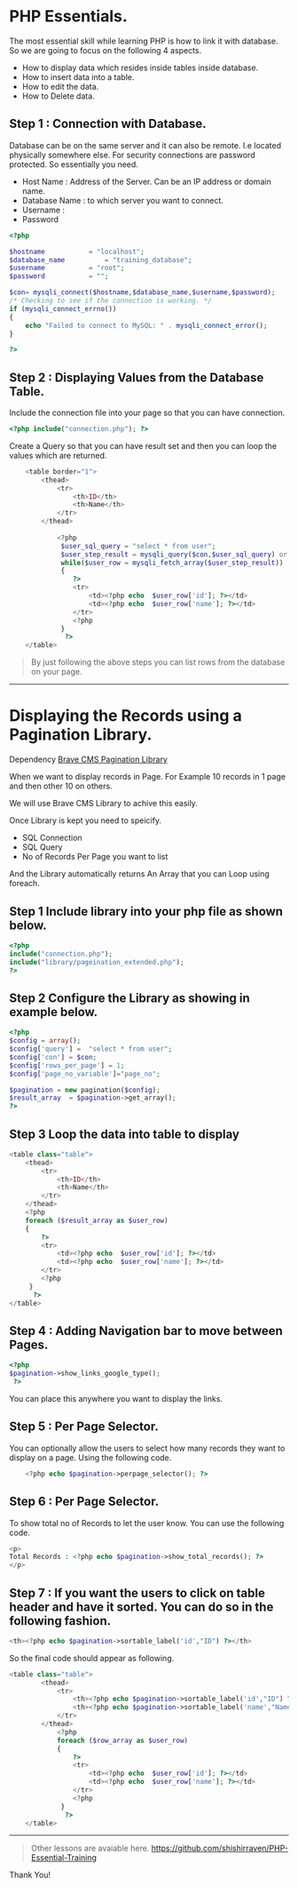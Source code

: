 # PHP Essentials. 

The most essential skill while learning PHP is how to link it with database. 
So we are going to focus on the following 4 aspects. 

- How to display data which resides inside tables inside database. 
- How to insert data into a table. 
- How to edit the data. 
- How to Delete data. 


## Step 1 : Connection with Database. 

Database can be on the same server and it can also be remote. I.e located physically somewhere else. 
For security connections are password protected. 
So essentially you need. 

- Host Name : Address of the Server. Can be an IP address or domain name. 
- Database Name : to which server you want to connect. 
- Username : 
- Password 


``` php
<?php 

$hostname			= "localhost";
$database_name			= "training_database";
$username			= "root";
$password			= "";

$con= mysqli_connect($hostname,$database_name,$username,$password);
/* Checking to see if the connection is working. */
if (mysqli_connect_errno())
{
	echo "Failed to connect to MySQL: " . mysqli_connect_error();
}

?>
```

## Step 2 : Displaying Values from the Database Table. 

Include the connection file into your page so that you can have connection. 
``` php
<?php include("connection.php"); ?>
```

Create a Query so that you can have result set and then you can loop the values which are returned. 
``` php
	<table border="1">
		<thead>
			<tr>
				<th>ID</th>
				<th>Name</th>
			</tr>
		</thead>
		
			<?php 
			 $user_sql_query = "select * from user";
			 $user_step_result = mysqli_query($con,$user_sql_query) or die(mysqli_error($con));
			 while($user_row = mysqli_fetch_array($user_step_result))
			 {
			 	?>
			 	<tr>
				 	<td><?php echo  $user_row['id']; ?></td>
				 	<td><?php echo  $user_row['name']; ?></td>
			 	</tr>
			 	<?php
			 }
			  ?>
	</table>
```

> By just following the above steps you can list rows from the database on your page. 

***

# Displaying the Records using a Pagination Library. 

Dependency [Brave CMS Pagination Library](https://github.com/shishirraven/Brave-CMS-Library)

When we want to display records in Page. For Example 10 records in 1 page and then other 10 on others. 

We will use Brave CMS Library to achive this easily. 

Once Library is kept you need to speicify. 
- SQL Connection
- SQL Query
- No of Records Per Page you want to list

And the Library automatically returns 
An Array that you can Loop using foreach. 

## Step 1 Include library into your php file as shown below. 

``` php
<?php 
include("connection.php");
include("library/pageination_extended.php");
?>
```
## Step 2  Configure the Library as showing in example below. 

```php
<?php
$config = array();
$config['query'] =  "select * from user";
$config['con'] = $con;
$config['rows_per_page'] = 1;
$config['page_no_variable']="page_no";

$pagination = new pagination($config);
$result_array  = $pagination->get_array();
?>
```
## Step 3 Loop the data into table to display

```php
<table class="table">
	<thead>
		<tr>
			<th>ID</th>
			<th>Name</th>
		</tr>
	</thead>
	<?php 
	foreach ($result_array as $user_row) 
	{
	 	?>
	 	<tr>
		 	<td><?php echo  $user_row['id']; ?></td>
		 	<td><?php echo  $user_row['name']; ?></td>
	 	</tr>
	 	<?php
	 }
	  ?>
</table>
```

## Step 4 : Adding Navigation bar to move between Pages.  

```php
<?php 
$pagination->show_links_google_type();
 ?>
```
You can place this anywhere you want to display the links. 

## Step 5 : Per Page Selector. 
You can optionally allow the users to select how many records they want to display on a page. 
Using the following code. 

``` php
	<?php echo $pagination->perpage_selector(); ?>
```

## Step 6 : Per Page Selector. 
To show total no of Records to let the user know. 
You can use the following code. 

``` php
<p>
Total Records : <?php echo $pagination->show_total_records(); ?>
</p>
```

## Step 7 : If you want the users to click on table header and have it sorted. You can do so in the following fashion. 

```php
<th><?php echo $pagination->sortable_label('id',"ID") ?></th>
```
So the final code should appear as following. 

```php
<table class="table">
		<thead>
			<tr>
				<th><?php echo $pagination->sortable_label('id',"ID") ?></th>
				<th><?php echo $pagination->sortable_label('name',"Name") ?></th>
			</tr>
		</thead>
			<?php 
			foreach ($row_array as $user_row) 
			{
			 	?>
			 	<tr>
				 	<td><?php echo  $user_row['id']; ?></td>
				 	<td><?php echo  $user_row['name']; ?></td>
			 	</tr>
			 	<?php
			 }
			  ?>
	</table>
```

***

> Other lessons are avaiable here. https://github.com/shishirraven/PHP-Essential-Training

Thank You!





